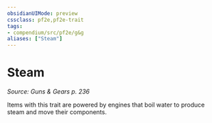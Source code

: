 ```yaml
---
obsidianUIMode: preview
cssclass: pf2e,pf2e-trait
tags:
- compendium/src/pf2e/g&g
aliases: ["Steam"]
---
```

# Steam  
*Source: Guns & Gears p. 236*  

Items with this trait are powered by engines that boil water to produce steam and move their components.